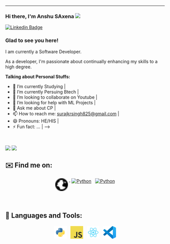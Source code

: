 ___________________________________
### Hi there, I'm Anshu SAxena</a> <img src="https://media.giphy.com/media/hvRJCLFzcasrR4ia7z/giphy.gif" width="25px">

[![Linkedin Badge](https://img.shields.io/badge/-LinkedIn-0e76a8?style=flat-square&logo=Linkedin&logoColor=white)]()

### Glad to see you here!

I am currently a Software Developer.

As a developer, I'm passionate about continually enhancing my skills to a high degree.



**Talking about Personal Stuffs:**
- 🔭 I’m currently Studying                                           |                                     
- 🌱 I’m currently Persuing Btech                                     |
- 👯 I’m looking to collaborate on Youtube                            |
- 🤔 I’m looking for help with ML Projects                            |
- 💬 Ask me about CP                                                  |  
- 📫 How to reach me: surajkrsingh825@gmail.com                       |
- 😄 Pronouns: HE/HIS                                                 |
- ⚡ Fun fact: ...                                                    |
--> 

</br>

<img src="https://github-readme-stats.vercel.app/api?username=AshxxKnight&&show_icons=true&title_color=ffffff&icon_color=bb2acf&text_color=daf7dc&theme=tokyonight"/>      <img src="https://github-readme-stats.vercel.app/api/top-langs/?username=AshxxKnight&hide=php&theme=tokyonight"/>



## ✉️ Find me on:


<p align="center">
 <a href="" target="_blank" rel="noopener noreferrer"> <img src="https://raw.githubusercontent.com/iconic/open-iconic/master/svg/globe.svg" alt="Python" height="40" style="vertical-align:top; margin:4px"> </a>
 <a href="" target="_blank" rel="noopener noreferrer"> <img src="https://cdn.jsdelivr.net/npm/simple-icons@v3/icons/linkedin.svg" alt="Python" height="40" style="vertical-align:top; margin:4px"></a>
 <a href=""> <img src="https://cdn.jsdelivr.net/npm/simple-icons@v3/icons/gmail.svg" alt="Python" height="40" style="vertical-align:top; margin:4px"></a>
</p>

<br />

## 🧰 Languages and Tools:
<p align="center">
<img src="https://raw.githubusercontent.com/github/explore/80688e429a7d4ef2fca1e82350fe8e3517d3494d/topics/python/python.png" alt="Python" height="40" style="vertical-align:top; margin:4px">
<img src="https://raw.githubusercontent.com/github/explore/80688e429a7d4ef2fca1e82350fe8e3517d3494d/topics/javascript/javascript.png" alt="Javascript" height="40" style="vertical-align:top; margin:4px">
  <img src="https://raw.githubusercontent.com/github/explore/80688e429a7d4ef2fca1e82350fe8e3517d3494d/topics/react/react.png" alt="Javascript" height="40" style="vertical-align:top; margin:4px">
<img src="https://raw.githubusercontent.com/github/explore/80688e429a7d4ef2fca1e82350fe8e3517d3494d/topics/visual-studio-code/visual-studio-code.png" alt="VS Code" height="40" style="vertical-align:top; margin:4px">
</p>

